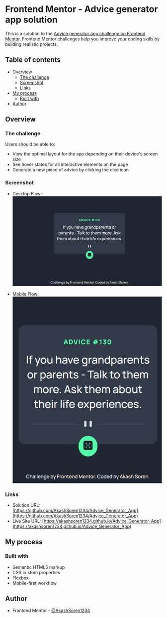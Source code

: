 # Frontend Mentor - Advice generator app solution

This is a solution to the [Advice generator app challenge on Frontend Mentor](https://www.frontendmentor.io/challenges/advice-generator-app-QdUG-13db). Frontend Mentor challenges help you improve your coding skills by building realistic projects.

## Table of contents

- [Overview](#overview)
  - [The challenge](#the-challenge)
  - [Screenshot](#screenshot)
  - [Links](#links)
- [My process](#my-process)
  - [Built with](#built-with)
- [Author](#author)


## Overview

### The challenge

Users should be able to:

- View the optimal layout for the app depending on their device's screen size
- See hover states for all interactive elements on the page
- Generate a new piece of advice by clicking the dice icon

### Screenshot

- Desktop Flow: ![](./images/desktop_flow.png)

- Mobile Flow: ![](./images/mobile_flow.png)


### Links

- Solution URL: [https://github.com/AkashSoren1234/Advice_Generator_App](https://github.com/AkashSoren1234/Advice_Generator_App)
- Live Site URL: [https://akashsoren1234.github.io/Advice_Generator_App](https://akashsoren1234.github.io/Advice_Generator_App)

## My process

### Built with

- Semantic HTML5 markup
- CSS custom properties
- Flexbox
- Mobile-first workflow



## Author

- Frontend Mentor - [@AkashSoren1234](https://www.frontendmentor.io/profile/AkashSoren1234)


